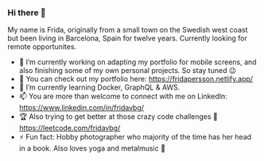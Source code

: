 ### Hi there 👋

My name is Frida, originally from a small town on the Swedish west coast but been living in Barcelona, Spain for twelve years.
Currently looking for remote opportunites.

- 🔭 I’m currently working on adapting my portfolio for mobile screens, and also finishing some of my own personal projects. So stay tuned 😉 
- 🌟 You can check out my portfolio here: https://fridapersson.netlify.app/
- 🌱 I’m currently learning Docker, GraphQL & AWS.
- 📫 You are more than welcome to connect with me on LinkedIn: https://www.linkedin.com/in/fridavbg/
- 🏆 Also trying to get better at those crazy code challenges 🤯 https://leetcode.com/fridavbg/
- ⚡ Fun fact: Hobby photographer who majority of the time has her head in a book. Also loves yoga and metalmusic :metal:

